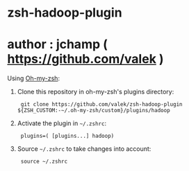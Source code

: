 # zsh-hadoop-plugin
# author : jchamp ( https://github.com/valek )


Using [Oh-my-zsh](https://github.com/robbyrussell/oh-my-zsh):

1. Clone this repository in oh-my-zsh's plugins directory:

        git clone https://github.com/valek/zsh-hadoop-plugin ${ZSH_CUSTOM:-~/.oh-my-zsh/custom}/plugins/hadoop

2. Activate the plugin in `~/.zshrc`:

        plugins=( [plugins...] hadoop)

3. Source `~/.zshrc`  to take changes into account:

        source ~/.zshrc


